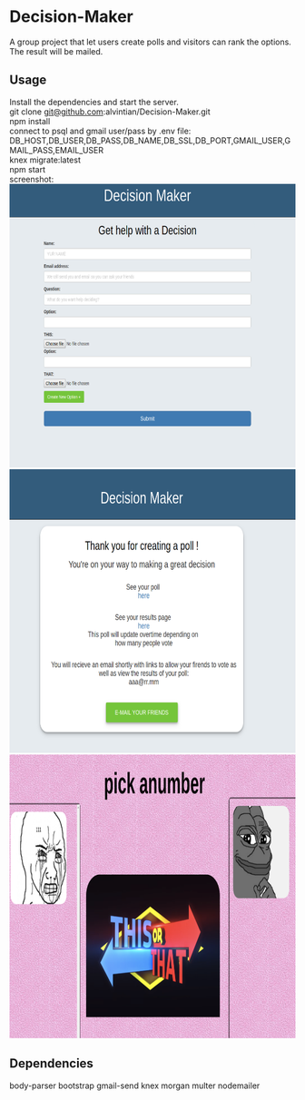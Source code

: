 # Decision-Maker
A group project that let users create polls and visitors can rank the options. The result will be mailed.

## Usage
Install the dependencies and start the server.
<br>
git clone git@github.com:alvintian/Decision-Maker.git
<br>
npm install 
<br>
connect to psql and gmail user/pass by .env file:
<br>
DB_HOST,DB_USER,DB_PASS,DB_NAME,DB_SSL,DB_PORT,GMAIL_USER,GMAIL_PASS,EMAIL_USER
<br>
knex migrate:latest
<br>
npm start
<br>
screenshot:
<br>
<img src="screenshot/one.png" height='500px'>
<img src="screenshot/two.png" height='500px'>
<img src="screenshot/three.png" height='500px'>
## Dependencies
body-parser
bootstrap
gmail-send
knex
morgan
multer
nodemailer
